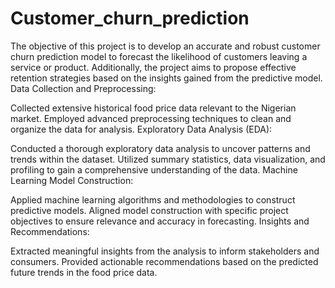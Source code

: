 # Customer_churn_prediction
The objective of this project is to develop an accurate and robust customer churn prediction model to forecast the likelihood of customers leaving a service or product. Additionally, the project aims to propose effective retention strategies based on the insights gained from the predictive model.
Data Collection and Preprocessing:

Collected extensive historical food price data relevant to the Nigerian market.
Employed advanced preprocessing techniques to clean and organize the data for analysis.
Exploratory Data Analysis (EDA):

Conducted a thorough exploratory data analysis to uncover patterns and trends within the dataset.
Utilized summary statistics, data visualization, and profiling to gain a comprehensive understanding of the data.
Machine Learning Model Construction:

Applied machine learning algorithms and methodologies to construct predictive models.
Aligned model construction with specific project objectives to ensure relevance and accuracy in forecasting.
Insights and Recommendations:

Extracted meaningful insights from the analysis to inform stakeholders and consumers.
Provided actionable recommendations based on the predicted future trends in the food price data.
